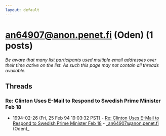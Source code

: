 ```yaml
---
layout: default
---
```


# an64907@anon.penet.fi (Oden) (1 posts)

_Be aware that many list participants used multiple email addresses over their time active on the list. As such this page may not contain all threads available._

## Threads

### Re: Clinton Uses E-Mail to Respond to Swedish Prime Minister Feb 18
+ 1994-02-26 (Fri, 25 Feb 94 19:03:32 PST) - [Re: Clinton Uses E-Mail to Respond to Swedish Prime Minister Feb 18](/archive/1994/02/6999a12bcae1eec7897bbac61986ecdc8e21b3344a873f6d207bd21b9e7cde4f) - _an64907@anon.penet.fi (Oden)_

